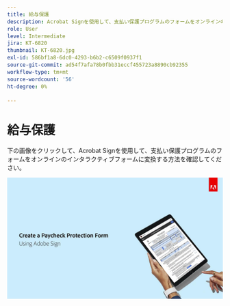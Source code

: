 ```yaml
---
title: 給与保護
description: Acrobat Signを使用して、支払い保護プログラムのフォームをオンラインのインタラクティブフォームに変換する方法について説明します
role: User
level: Intermediate
jira: KT-6820
thumbnail: KT-6820.jpg
exl-id: 586bf1a8-6dc0-4293-b6b2-c6509f0937f1
source-git-commit: ad54f7afa78b0fbb31eccf455723a8890cb92355
workflow-type: tm+mt
source-wordcount: '56'
ht-degree: 0%

---
```


# 給与保護

下の画像をクリックして、Acrobat Signを使用して、支払い保護プログラムのフォームをオンラインのインタラクティブフォームに変換する方法を確認してください。

[![Payment Capture Interactive Walkthrough](../assets/Paycheck.jpg)](https://acrobatusers.com/paycheck-protection-program-resource-hub/walkthrough/)
